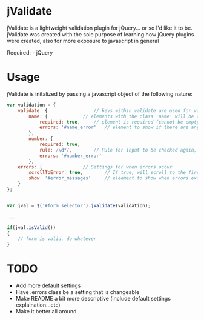 jValidate
===

jValidate is a lightweight validation plugin for jQuery... or so I'd like it to be.  jValidate was created with the sole purpose of learning how jQuery plugins were created, also for more exposure to javascript in general

Required:
	- jQuery

Usage
===

jValidate is initalized by passing a javascript object of the following nature:

```javascript
var validation = {
	validate: { 				// keys within validate are used for validation
		name: {				// elements with the class 'name' will be checked for validation
			required: true,		// element is required (cannot be empty)
			errors: '#name_error'	// element to show if there are any validation issues in '.name'
		},
		number: {
			required: true,
			rule: /\d*/,		// Rule for input to be checked again, if it does not match, will report validaiton issues
			errors: '#number_error'
		},
	errors: {				// Settings for when errors occur
		scrollToError: true,		// If true, will scroll to the first '.errors' instance
		show: '#error_messages'		// eleement to show when errors exist
	}
};


var jval = $('#form_selector').jValidate(validation);

...

if(jval.isValid())
{
	// form is valid, do whatever
}
```

TODO
===

* Add more default settings
* Have .errors class be a setting that is changeable 
* Make README a bit more descriptive (include default settings explaination...etc)
* Make it better all around
